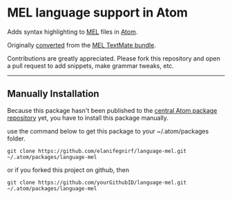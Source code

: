 # MEL language support in Atom

Adds syntax highlighting to
[MEL](http://en.wikipedia.org/wiki/Maya_Embedded_Language) files in
[Atom](https://atom.io/).

Originally [converted](http://atom.io/docs/latest/converting-a-text-mate-bundle)
from the [MEL TextMate bundle](https://github.com/textmate/mel.tmbundle.git).

Contributions are greatly appreciated. Please fork this repository and open a
pull request to add snippets, make grammar tweaks, etc.

--------------------------------------------------------------------------------

## Manually Installation

Because this package hasn't been published to the [central Atom package
repository](https://atom.io/packages) yet, you have to install this package
manually.

use the command below to get this package to your ~/.atom/packages folder.

    git clone https://github.com/elanifegnirf/language-mel.git ~/.atom/packages/language-mel

or if you forked this project on github, then

    git clone https://github.com/yourGithubID/language-mel.git ~/.atom/packages/language-mel

